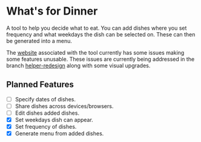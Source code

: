 # **What's for Dinner**
A tool to help you decide what to eat. You can add dishes where you set frequency and what weekdays the dish can be selected on. These can then be generated into a menu.

The [website](https://antonegas.github.io/whats-for-dinner/) associated with the tool currently has some issues making some features unusable. These issues are currently being addressed in the branch [helper-redesign](https://github.com/antonegas/whats-for-dinner/tree/helper-redesign) along with some visual upgrades.

## Planned Features
- [ ] Specify dates of dishes.
- [ ] Share dishes across devices/browsers.
- [ ] Edit dishes added dishes.
- [x] Set weekdays dish can appear.
- [x] Set frequency of dishes.
- [x] Generate menu from added dishes.

